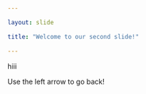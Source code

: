 ```yaml
---

layout: slide

title: "Welcome to our second slide!"

---
```


hiii

Use the left arrow to go back!
